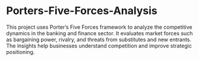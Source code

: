 # Porters-Five-Forces-Analysis
This project uses Porter’s Five Forces framework to analyze the competitive dynamics in the banking and finance sector. It evaluates market forces such as bargaining power, rivalry, and threats from substitutes and new entrants. The insights help businesses understand competition and improve strategic positioning.
